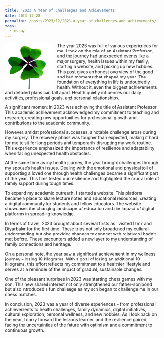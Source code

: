 ```yaml
---
title: '2023 A Year of Challenges and Achievements'
date: 2023-12-28
permalink: /posts/2023/12/2023-a-year-of-challenges-and-achievements/
tags:
  - essay
---
```


<img width="150" alt="four leaf clover" src="/images/posts/2023-a-year-of-challenges-and-achievements.webp" style="float: left; margin-right: 20px;" /> The year 2023 was full of various experiences for me. I took on the role of an Assistant Professor, and the journey had unexpected events like a major surgery, health issues within my family, starting a website, and picking up new hobbies. This post gives an honest overview of the good and bad moments that shaped my year. The foundation of everything in life is undoubtedly health. Without it, even the biggest achievements and detailed plans can fall apart. Health quietly influences our daily activities, professional goals, and personal relationships.

A significant moment in 2023 was achieving the title of Assistant Professor. This academic achievement acknowledged my commitment to teaching and research, creating new opportunities for professional growth and contributions to the academic community.

However, amidst professional successes, a notable challenge arose during my surgery. The recovery phase was tougher than expected, making it hard for me to sit for long periods and temporarily disrupting my work routine. This experience emphasized the importance of resilience and adaptability when facing unexpected health obstacles.

At the same time as my health journey, the year brought challenges through my spouse’s health issues. Dealing with the emotional and physical toll of supporting a loved one through health challenges became a significant part of the year. This time tested our resilience and highlighted the crucial role of family support during tough times.

To expand my academic outreach, I started a website. This platform became a place to share lecture notes and educational resources, creating a digital community for students and fellow educators. The website showcases the changing landscape of education and the impact of digital platforms in spreading knowledge.

In terms of travel, 2023 brought about several firsts as I visited İzmir and Diyarbakır for the first time. These trips not only broadened my cultural understanding but also provided chances to connect with relatives I hadn’t met before. These encounters added a new layer to my understanding of family connections and heritage.

On a personal note, the year saw a significant achievement in my wellness journey – losing 18 kilograms. With a goal of losing an additional 10 kilograms, this effort reflects my commitment to a healthier lifestyle and serves as a reminder of the impact of gradual, sustainable changes.

One of the pleasant surprises in 2023 was starting chess games with my son. This new shared interest not only strengthened our father-son bond but also introduced a fun challenge as my son began to challenge me in our chess matches.

In conclusion, 2023 was a year of diverse experiences – from professional achievements to health challenges, family dynamics, digital initiatives, cultural exploration, personal wellness, and new hobbies. As I look back on the year, I carry forward the lessons learned and the resilience gained, facing the uncertainties of the future with optimism and a commitment to continuous growth.
